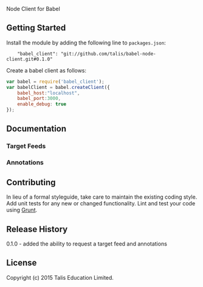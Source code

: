 Node Client for Babel

## Getting Started
Install the module by adding the following line to `packages.json`:

```
    "babel_client": "git://github.com/talis/babel-node-client.git#0.1.0"
```

Create a babel client as follows:

```javascript
var babel = require('babel_client');
var babelClient = babel.createClient({
    babel_host:"localhost",
    babel_port:3000,
    enable_debug: true
});
```

## Documentation

### Target Feeds

### Annotations



## Contributing
In lieu of a formal styleguide, take care to maintain the existing coding style. Add unit tests for any new or changed functionality. Lint and test your code using [Grunt](http://gruntjs.com/).

## Release History

0.1.0 - added the ability to request a target feed and annotations

## License
Copyright (c) 2015 Talis Education Limited.